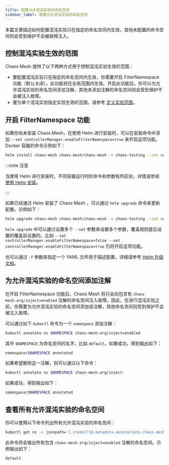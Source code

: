 ```yaml
---
title: 配置允许混沌实验的命名空间
sidebar_label: 配置允许混沌实验的命名空间
---
```


本篇文章描述如何配置混沌实验只在指定的命名空间内生效，其他未配置的命令空间则会受到保护不会被故障注入。

## 控制混沌实验生效的范围

Chaos Mesh 提供了以下两种方式用于控制混沌实验生效的范围：

- 要配置混沌实验只在指定的命名空间内生效，你需要开启 FilterNamespace 功能（默认关闭），此功能将在全局范围内生效。开启此功能后，你可以为允许混沌实验的命名空间添加注解，其他未添加注解的命名空间则会受到保护不会被注入故障。
- 要为单个混沌实验指定实验生效的范围，请参考 [定义实验范围](define-chaos-experiment-scope.md)。

## 开启 FilterNamespace 功能

如果你尚未安装 Chaos Mesh，在使用 Helm 进行安装时，可以在安装命令中添加 `--set controllerManager.enableFilterNamespace=true` 来开启这项功能。Docker 容器的命令示例如下：

```bash
helm install chaos-mesh chaos-mesh/chaos-mesh -n chaos-testing --set controllerManager.enableFilterNamespace=true
```

:::note 注意

当使用 Helm 进行安装时，不同容器运行时的命令和参数有所区别，详情请参阅[使用 Helm 安装](production-installation-using-helm.md)。

:::

如果已经通过 Helm 安装了 Chaos Mesh ，可以通过 `helm upgrade` 命令来更新配置。示例如下：

```bash
helm upgrade chaos-mesh chaos-mesh/chaos-mesh -n chaos-testing --set controllerManager.enableFilterNamespace=true
```

`helm upgrade` 中可以通过设置多个 `--set` 参数来设置多个参数，覆盖规则是后设置的覆盖前设置的。比如 `--set controllerManager.enableFilterNamespace=false --set controllerManager.enableFilterNamespace=true` 仍将开启这项功能。

也可以通过 `-f` 参数来指定一个 YAML 文件用于描述配置，详细请参考 [Helm 升级文档](https://helm.sh/zh/docs/helm/helm_upgrade/#%E7%AE%80%E4%BB%8B)。

## 为允许混沌实验的命名空间添加注解

在开启 FilterNamespace 功能后，Chaos Mesh 将只会向包含有 `chaos-mesh.org/inject=enabled` 注解的命名空间注入故障。因此，在进行混沌实验之前，你需要为允许混沌实验的命名空间添加该注解，其他命名空间则受到保护不会被注入故障。

可以通过如下 `kubectl` 命令为一个 `namespace` 添加注解：

```bash
kubectl annotate ns $NAMESPACE chaos-mesh.org/inject=enabled
```

其中 `$NAMESPACE` 为命名空间的名字，比如 `default`。如果成功，得到输出如下：

```bash
namespace/$NAMESPACE annotated
```

如果希望删除这一注解，则可以通过以下命令：

```bash
kubectl annotate ns $NAMESPACE chaos-mesh.org/inject-
```

如果成功，得到输出如下：

```bash
namespace/$NAMESPACE annotated
```

## 查看所有允许混沌实验的命名空间

你可以使用以下命令列出所有允许混沌实验的命名空间：

```bash
kubectl get ns -o jsonpath='{.items[?(@.metadata.annotations.chaos-mesh\.org/inject=="enabled")].metadata.name}'
```

此命令将会输出所有包含 `chaos-mesh.org/inject=enabled` 注解的命名空间。示例输出如下：

```bash
default
```
